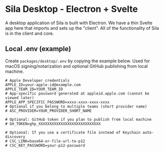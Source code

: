 # Sila Desktop - Electron + Svelte

A desktop application of Sila is built with Electron. We have a thin Svelte app here that imports and sets up the "client". All of the functionality of Sila is in the client and core.

## Local .env (example)
Create `packages/desktop/.env` by copying the example below. Used for macOS signing/notarization and optional GitHub publishing from local machine.

```
# Apple Developer credentials
APPLE_ID=your-apple-id@example.com
APPLE_TEAM_ID=YOUR_TEAM_ID
# App-specific password generated at appleid.apple.com (cannot be viewed later)
APPLE_APP_SPECIFIC_PASSWORD=xxxx-xxxx-xxxx-xxxx
# Optional if you belong to multiple teams (short provider name)
# ASC_PROVIDER=YOUR_PROVIDER_SHORT_NAME

# Optional: GitHub token if you plan to publish from local machine
# GH_TOKEN=ghp_XXXXXXXXXXXXXXXXXXXXXXXXXXXX

# Optional: If you use a certificate file instead of Keychain auto-discovery
# CSC_LINK=base64-or-file-url-to-p12
# CSC_KEY_PASSWORD=your-p12-password
```